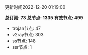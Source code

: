 更新时间2022-12-20 01:19:00

**总订阅: 73**
**总节点: 1335**
**有效节点: 499**
- trojan节点: 47
- v2ray节点: 303
- ss节点: 148
- ssr节点: 1

